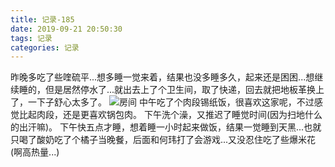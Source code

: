 ```yaml
---
title: 记录-185
date: 2019-09-21 20:50:30
tags: 记录
categories: 记录
---
```

昨晚多吃了些喹硫平...想多睡一觉来着，结果也没多睡多久，起来还是困困...想继续睡的，但是居然停水了...就出去上了个卫生间，取了快递，回去就把地板革换上了，一下子舒心太多了。
![房间](/img/记录185-1.jpg)
中午吃了个肉段锡纸饭，很喜欢这家呢，不过感觉比起肉段，还是更喜欢锅包肉。
下午洗个澡，又推迟了睡觉时间(因为扫地什么的出汗嘛)。
下午快五点才睡，想着睡一小时起来做饭，结果一觉睡到天黑...也就只喝了酸奶吃了个橘子当晚餐，后面和何玮打了会游戏...又没忍住吃了些爆米花(啊高热量...)
